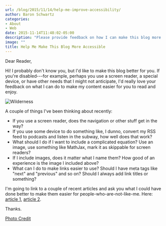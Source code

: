 ```yaml
---
url: /blog/2015/11/14/help-me-improve-accessibility/
author: Baron Schwartz
categories:
- About
- Web
date: 2015-11-14T11:48:02-05:00
description: "Please provide feedback on how I can make this blog more accessible"
image: ""
title: Help Me Make This Blog More Accessible
---
```


Dear Reader,

Hi! I probably don't know you, but I'd like to make this blog better for you. If
you're disabled---for example, perhaps you use a screen reader, a special
device, or have other needs that I might not anticipate, I'd really love your
feedback on what I can do to make my content easier for you to read and enjoy.

![Wilderness](/media/2015/11/wilderness.jpg)

<!--more-->

A couple of things I've been thinking about recently:

- If you use a screen reader, does the navigation or other stuff get in the way?
- If you use some device to do something like, I dunno, convert my RSS feed to
  podcasts and listen in the subway, how well does that work?
- What should I do if I want to include a complicated equation? Use an image,
  use something like MathJax, mark it as skippable for screen readers?
- If I include images, does it matter what I name them? How good of an
  experience is the image I included above?
- What can I do to make links easier to use? Should I have meta tags like "next"
  and "previous" and so on? Should I always add link titles or something?

I'm going to link to a couple of recent articles and ask you what I could have
done better to make them easier for people-who-are-not-like-me. Here: [article
1](/blog/2015/11/12/universal-scalability-law-teach-mysql/), [article
  2](/blog/2015/11/10/what-its-like/).

Thanks.

[Photo Credit](https://www.flickr.com/photos/snowpeak/7880603036/)
